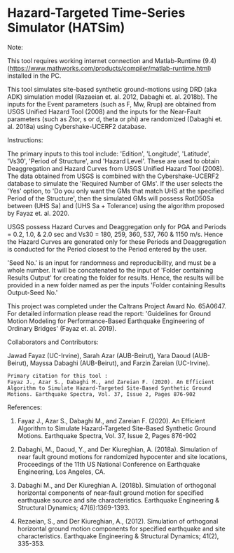 # Hazard-Targeted Time-Series Simulator (HATSim)


Note:

This tool requires working internet connection and Matlab-Runtime (9.4) (https://www.mathworks.com/products/compiler/matlab-runtime.html) installed in the PC.



This tool simulates site-based synthetic ground-motions using DRD (aka ADK) simulation model (Razaeian et. al. 2012,  Dabaghi et. al. 2018b). The inputs for the Event parameters (such as F, Mw, Rrup) are obtained from USGS Unified Hazard Tool (2008) and the inputs for the Near-Fault parameters (such as Ztor, s or d, theta or phi) are randomized (Dabaghi et. al. 2018a) using Cybershake-UCERF2 database.



Instructions:

The primary inputs to this tool include: 'Edition', 'Longitude', 'Latitude', 'Vs30', 'Period of Structure', and 'Hazard Level'. These are used to obtain Deaggregation and Hazard Curves from USGS Unified Hazard Tool (2008). The data obtained from USGS is combined with the Cybershake-UCERF2 database to simulate the 'Required Number of GMs'. If the user selects the 'Yes' option, to 'Do you only want the GMs that match UHS at the specified Period of the Structure', then the simulated GMs will possess RotD50Sa between (UHS Sa) and (UHS Sa + Tolerance) using the algorithm proposed by Fayaz et. al. 2020.

USGS possess Hazard Curves and Deaggregation only for PGA and Periods = 0.2, 1.0, & 2.0 sec and Vs30 = 180, 259, 360, 537, 760 & 1150 m/s. Hence the Hazard Curves are generated only for these Periods and Deaggregation is conducted for the Period closest to the Period entered by the user.

'Seed No.' is an input for randomness and reproducibility, and must be a whole number. It will be concatenated to the input of 'Folder containing Results Output' for creating the folder for results. Hence, the results will be provided in a new folder named as per the inputs 'Folder containing Results Output-Seed No.'

This project was completed under the Caltrans Project Award No. 65A0647. For detailed information please read the report: 'Guidelines for Ground Motion Modeling for Performance-Based Earthquake Engineering of Ordinary Bridges' (Fayaz et. al. 2019).



Collaborators and Contributors:

Jawad Fayaz (UC-Irvine), Sarah Azar (AUB-Beirut), Yara Daoud (AUB-Beirut), Mayssa Dabaghi (AUB-Beirut), and Farzin Zareian (UC-Irvine).


    Primary citation for this tool :    
    Fayaz J., Azar S., Dabaghi M., and Zareian F. (2020). An Efficient Algorithm to Simulate Hazard-Targeted Site-Based Synthetic Ground Motions. Earthquake Spectra, Vol. 37, Issue 2, Pages 876-902


References:

1) Fayaz J., Azar S., Dabaghi M., and Zareian F. (2020). An Efficient Algorithm to Simulate Hazard-Targeted Site-Based Synthetic Ground Motions. Earthquake Spectra, Vol. 37, Issue 2, Pages 876-902

2) Dabaghi, M., Daoud, Y., and Der Kiureghian, A. (2018a). Simulation of near fault ground motions for randomized hypocenter and site locations, Proceedings of the 11th US National Conference on Earthquake Engineering, Los Angeles, CA.

3) Dabaghi M., and Der Kiureghian A. (2018b). Simulation of orthogonal horizontal components of near‐fault ground motion for specified earthquake source and site characteristics. Earthquake Engineering & Structural Dynamics; 47(6):1369-1393.

4) Rezaeian, S., and Der Kiureghian, A., (2012). Simulation of orthogonal horizontal ground motion components for specified earthquake and site characteristics. Earthquake Engineering & Structural Dynamics; 41(2), 335-353.
